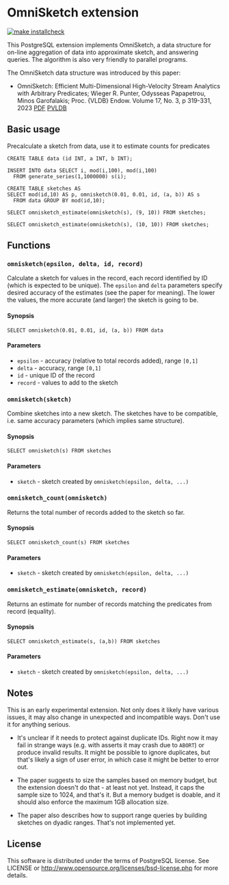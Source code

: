 # OmniSketch extension

[![make installcheck](https://github.com/tvondra/omnisketch/actions/workflows/ci.yml/badge.svg)](https://github.com/tvondra/omnisketch/actions/workflows/ci.yml)

This PostgreSQL extension implements OmniSketch, a data structure for on-line
aggregation of data into approximate sketch, and answering queries.
The algorithm is also very friendly to parallel programs.

The OmniSketch data structure was introduced by this paper:

* OmniSketch: Efficient Multi-Dimensional High-Velocity Stream Analytics
  with Arbitrary Predicates; Wieger R. Punter, Odysseas Papapetrou, Minos
  Garofalakis; Proc. {VLDB} Endow. Volume 17, No. 3, p 319-331, 2023
  [PDF](https://www.vldb.org/pvldb/vol17/p319-punter.pdf)
  [PVLDB](http://vldb.org/pvldb/volumes/17/paper/OmniSketch%3A%20Efficient%20Multi-Dimensional%20High-Velocity%20Stream%20Analytics%20with%20Arbitrary%20Predicates)


## Basic usage

Precalculate a sketch from data, use it to estimate counts for predicates

```
CREATE TABLE data (id INT, a INT, b INT);

INSERT INTO data SELECT i, mod(i,100), mod(i,100)
  FROM generate_series(1,1000000) s(i);

CREATE TABLE sketches AS
SELECT mod(id,10) AS p, omnisketch(0.01, 0.01, id, (a, b)) AS s
  FROM data GROUP BY mod(id,10);

SELECT omnisketch_estimate(omnisketch(s), (9, 10)) FROM sketches;

SELECT omnisketch_estimate(omnisketch(s), (10, 10)) FROM sketches;
```


## Functions

### `omnisketch(epsilon, delta, id, record)`

Calculate a sketch for values in the record, each record identified by ID
(which is expected to be unique). The `epsilon` and `delta` parameters
specify desired accuracy of the estimates (see the paper for meaning).
The lower the values, the more accurate (and larger) the sketch is going
to be.

#### Synopsis

```
SELECT omnisketch(0.01, 0.01, id, (a, b)) FROM data
```

#### Parameters

- `epsilon` - accuracy (relative to total records added), range `[0,1]`
- `delta` - accuracy, range `[0,1]`
- `id` - unique ID of the record
- `record` - values to add to the sketch


### `omnisketch(sketch)`

Combine sketches into a new sketch. The sketches have to be compatible,
i.e. same accuracy parameters (which implies same structure).

#### Synopsis

```
SELECT omnisketch(s) FROM sketches
```

#### Parameters

- `sketch` - sketch created by `omnisketch(epsilon, delta, ...)`


### `omnisketch_count(omnisketch)`

Returns the total number of records added to the sketch so far.

#### Synopsis

```
SELECT omnisketch_count(s) FROM sketches
```

#### Parameters

- `sketch` - sketch created by `omnisketch(epsilon, delta, ...)`


### `omnisketch_estimate(omnisketch, record)`

Returns an estimate for number of records matching the predicates from
record (equality).

#### Synopsis

```
SELECT omnisketch_estimate(s, (a,b)) FROM sketches
```

#### Parameters

- `sketch` - sketch created by `omnisketch(epsilon, delta, ...)`


## Notes

This is an early experimental extension. Not only does it likely have
various issues, it may also change in unexpected and incompatible ways.
Don't use it for anything serious.

* It's unclear if it needs to protect against duplicate IDs. Right now it
may fail in strange ways (e.g. with asserts it may crash due to `ABORT`)
or produce invalid results. It might be possible to ignore duplicates,
but that's likely a sign of user error, in which case it might be better
to error out.

* The paper suggests to size the samples based on memory budget, but the
extension doesn't do that - at least not yet. Instead, it caps the
sample size to 1024, and that's it. But a memory budget is doable, and
it should also enforce the maximum 1GB allocation size.

* The paper also describes how to support range queries by building
sketches on dyadic ranges. That's not implemented yet.


## License

This software is distributed under the terms of PostgreSQL license.
See LICENSE or http://www.opensource.org/licenses/bsd-license.php for
more details.


